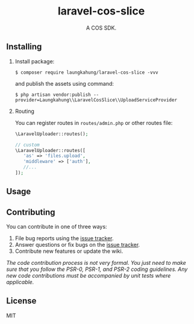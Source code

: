 <h1 align="center"> laravel-cos-slice </h1>

<p align="center"> A COS SDK.</p>

## Installing

1. Install package:
    ```shell
   $ composer require laungkahung/laravel-cos-slice -vvv
    ```
    
    and publish the assets using command:
    
    ```shell
    $ php artisan vendor:publish --provider=Laungkahung\\LaravelCosSlice\\UploadServiceProvider
    ```
2. Routing

    You can register routes in `routes/admin.php` or other routes file:

    ```php
    \LaravelUploader::routes();
    
    // custom
    \LaravelUploader::routes([
       'as' => 'files.upload', 
       'middleware' => ['auth'],
       //...
    ]); 
    ```

## Usage



## Contributing

You can contribute in one of three ways:

1. File bug reports using the [issue tracker](https://github.com/laungkahung/laravel-cos-slice/issues).
2. Answer questions or fix bugs on the [issue tracker](https://github.com/laungkahung/laravel-cos-slice/issues).
3. Contribute new features or update the wiki.

_The code contribution process is not very formal. You just need to make sure that you follow the PSR-0, PSR-1, and PSR-2 coding guidelines. Any new code contributions must be accompanied by unit tests where applicable._

## License

MIT




